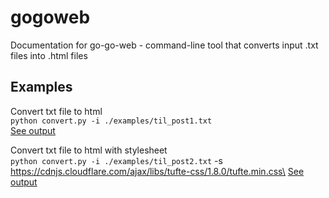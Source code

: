 # gogoweb
Documentation for go-go-web - command-line tool that converts input .txt files into .html files

## Examples

Convert txt file to html\
`python convert.py -i ./examples/til_post1.txt`\
[See output](https://kliu57.github.io/gogoweb/til_post1.html)

Convert txt file to html with stylesheet\
`python convert.py -i ./examples/til_post2.txt` -s https://cdnjs.cloudflare.com/ajax/libs/tufte-css/1.8.0/tufte.min.css\
[See output](https://kliu57.github.io/gogoweb/til_post2.html)
